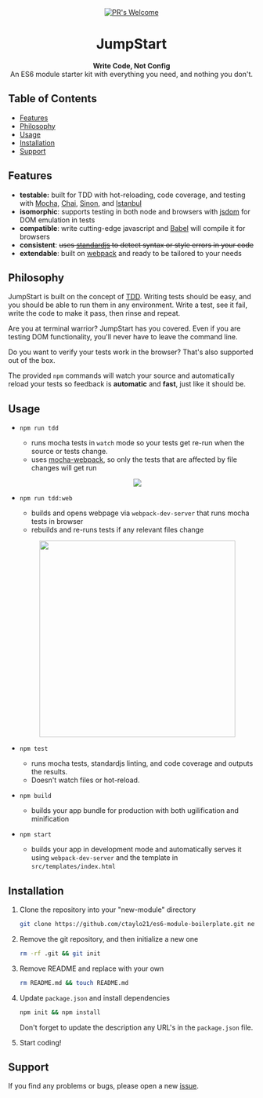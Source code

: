 
<div align="center">
  <!-- PR's Welcome -->
  <a href="http://makeapullrequest.com">
    <img src="https://img.shields.io/badge/PRs-welcome-brightgreen.svg?style=flat-square"
      alt="PR's Welcome" />
  </a>
</div>

<h1 align="center">JumpStart</h1>

<div align="center">
  <strong>Write Code, Not Config</strong>
</div>
<div align="center">
  An ES6 module starter kit with everything you need, and nothing you don't.
</div>

## Table of Contents
- [Features](#features)
- [Philosophy](#philosophy)
- [Usage](#usage)
- [Installation](#installation)
- [Support](#support)

## Features
- __testable:__ built for TDD with hot-reloading, code coverage, and testing with [Mocha](https://mochajs.org/), [Chai](http://chaijs.com/), [Sinon](http://sinonjs.org), and [Istanbul](https://github.com/gotwarlost/istanbul)
- __isomorphic__: supports testing in both node and browsers with [jsdom](https://github.com/tmpvar/jsdom) for DOM emulation in tests
- __compatible__: write cutting-edge javascript and [Babel](https://babeljs.io/) will compile it for browsers
- __consistent__: ~~uses [standardjs](https://standardjs.com/) to detect syntax or style errors in your code~~
- __extendable__: built on [webpack](https://webpack.js.org/) and ready to be tailored to your needs

## Philosophy

JumpStart is built on the concept of [TDD](https://en.wikipedia.org/wiki/Test-driven_development). 
Writing tests should be easy, and you should be able to run them in any environment. 
Write a test, see it fail, write the code to make it pass, then rinse and repeat.

Are you at terminal warrior? JumpStart has you covered. Even if you are testing DOM functionality, you'll never have to leave the command line.

Do you want to verify your tests work in the browser? That's also supported out of the box.  

The provided `npm` commands will watch your source and automatically reload your tests so feedback is __automatic__ and __fast__, just like it should be.

## Usage

- `npm run tdd` 

    - runs mocha tests in `watch` mode so your tests get re-run when the source or tests change.
    - uses [mocha-webpack](https://www.npmjs.com/package/mocha-webpack), so only the tests that are affected by file changes will get run
    
    <p align="center">
      <img src="https://media.giphy.com/media/3ohs82WbHWookAhx16/giphy.gif">
    </p>

- `npm run tdd:web`

    - builds and opens webpage via `webpack-dev-server` that runs mocha tests in browser
    - rebuilds and re-runs tests if any relevant files change
    
    <p align="center">
      <img width="400px" src="https://i.imgur.com/vyWp0t5.png">
    </p>

- `npm test`

    - runs mocha tests, standardjs linting, and code coverage and outputs the results. 
    - Doesn't watch files or hot-reload.

- `npm build`
    
    - builds your app bundle for production with both ugilification and minification

- `npm start`

    - builds your app in development mode and automatically serves it using `webpack-dev-server` and the template in `src/templates/index.html`

## Installation

1. Clone the repository into your "new-module" directory

    ```bash
    git clone https://github.com/ctaylo21/es6-module-boilerplate.git new-module && cd new-module
    ```

2. Remove the git repository, and then initialize a new one

    ```bash
    rm -rf .git && git init
    ```

3. Remove README and replace with your own

    ```bash
    rm README.md && touch README.md
    ```

4. Update `package.json` and install dependencies

    ```bash
    npm init && npm install
    ```
    
    Don't forget to update the description any URL's in the `package.json` file.

5. Start coding!

## Support

If you find any problems or bugs, please open a new [issue](https://github.com/ctaylo21/JumpStart/issues).
